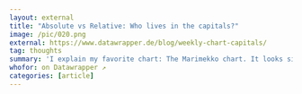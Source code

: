 ```yaml
---
layout: external
title: "Absolute vs Relative: Who lives in the capitals?"
image: /pic/020.png
external: https://www.datawrapper.de/blog/weekly-chart-capitals/
tag: thoughts
summary: 'I explain my favorite chart: The Marimekko chart. It looks simple & accessible, but contains a lot of information.'
whofor: on Datawrapper ↗
categories: [article]
---
```

